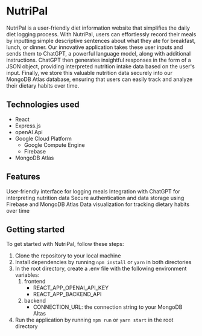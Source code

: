 # NutriPal
NutriPal is a user-friendly diet information website that simplifies the daily diet logging process. With NutriPal, users can effortlessly record their meals by inputting simple descriptive sentences about what they ate for breakfast, lunch, or dinner. Our innovative application takes these user inputs and sends them to ChatGPT, a powerful language model, along with additional instructions. ChatGPT then generates insightful responses in the form of a JSON object, providing interpreted nutrition intake data based on the user's input. Finally, we store this valuable nutrition data securely into our MongoDB Atlas database, ensuring that users can easily track and analyze their dietary habits over time.

## Technologies used
- React
- Express.js
- openAI Api
- Google Cloud Platform
  - Google Compute Engine
  - Firebase
- MongoDB Atlas
## Features
User-friendly interface for logging meals
Integration with ChatGPT for interpreting nutrition data
Secure authentication and data storage using Firebase and MongoDB Atlas
Data visualization for tracking dietary habits over time
## Getting started
To get started with NutriPal, follow these steps:

1. Clone the repository to your local machine
2. Install dependencies by running `npm install` or `yarn` in both directories
3. In the root directory, create a .env file with the following environment variables:
   1. frontend
       - REACT_APP_OPENAI_API_KEY
       - REACT_APP_BACKEND_API
   2. backend
      - CONNECTION_URL: the connection string to your MongoDB Altas
4. Run the application by running `npm run` or `yarn start` in the root directory
